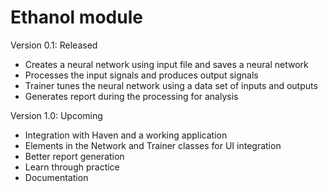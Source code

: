 # Ethanol module

Version 0.1: Released
- Creates a neural network using input file and saves a neural network
- Processes the input signals and produces output signals
- Trainer tunes the neural network using a data set of inputs and outputs
- Generates report during the processing for analysis

Version 1.0: Upcoming
- Integration with Haven and a working application
- Elements in the Network and Trainer classes for UI integration
- Better report generation
- Learn through practice
- Documentation
